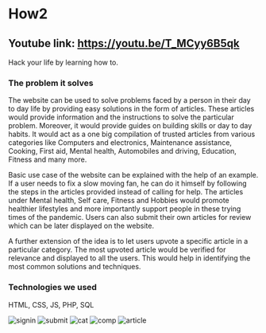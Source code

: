# How2
## Youtube link: https://youtu.be/T_MCyy6B5qk

Hack your life by learning how to. 

### The problem it solves
The website can be used to solve problems faced by a person in their day to day life by providing easy solutions in the form of articles. These articles would provide information and the instructions to solve the particular problem. Moreover, it would provide guides on building skills or day to day habits. It would act as a one big compilation of trusted articles from various categories like Computers and electronics, Maintenance assistance, Cooking, First aid, Mental health, Automobiles and driving, Education, Fitness and many more. 

Basic use case of the website can be explained with the help of an example. If a user needs to fix a slow moving fan, he can do it himself by following the steps in the articles provided instead of calling for help. The articles under Mental health, Self care, Fitness and Hobbies would promote healthier lifestyles and more importantly support people in these trying times of the pandemic. Users can also submit their own articles for review which can be later displayed on the website. 

A further extension of the idea is to let users upvote a specific article in a particular category. The most upvoted article would be verified for relevance and displayed to all the users. This would help in identifying the most common solutions and techniques. 


### Technologies we used
HTML, CSS, JS, PHP, SQL


![signin](https://user-images.githubusercontent.com/60540365/123541209-ee503c00-d760-11eb-8543-ee062dac6134.png)
![submit](https://user-images.githubusercontent.com/60540365/123541211-f019ff80-d760-11eb-926f-cf5c546a6cde.JPG)
![cat](https://user-images.githubusercontent.com/60540365/123541216-f314f000-d760-11eb-840d-d447bd1805e3.JPG)
![comp](https://user-images.githubusercontent.com/60540365/123541217-f4461d00-d760-11eb-82d7-2692fbb0c2f8.JPG)
![article](https://user-images.githubusercontent.com/60540365/123541220-f5774a00-d760-11eb-9426-32befb081cf8.JPG)
